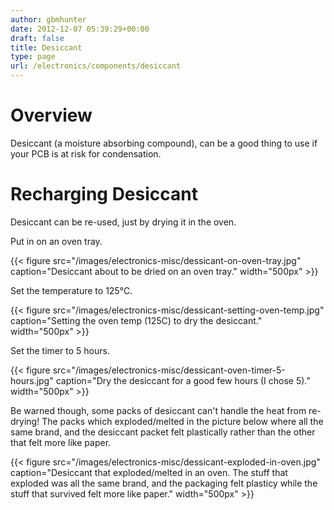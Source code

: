 ```yaml
---
author: gbmhunter
date: 2012-12-07 05:39:29+00:00
draft: false
title: Desiccant
type: page
url: /electronics/components/desiccant
---
```


# Overview


Desiccant (a moisture absorbing compound), can be a good thing to use if your PCB is at risk for condensation.


# Recharging Desiccant


Desiccant can be re-used, just by drying it in the oven.

Put in on an oven tray.

{{< figure src="/images/electronics-misc/dessicant-on-oven-tray.jpg" caption="Desiccant about to be dried on an oven tray."  width="500px" >}}

Set the temperature to 125°C.

{{< figure src="/images/electronics-misc/dessicant-setting-oven-temp.jpg" caption="Setting the oven temp (125C) to dry the desiccant."  width="500px" >}}

Set the timer to 5 hours.

{{< figure src="/images/electronics-misc/dessicant-oven-timer-5-hours.jpg" caption="Dry the desiccant for a good few hours (I chose 5)."  width="500px" >}}

Be warned though, some packs of desiccant can't handle the heat from re-drying! The packs which exploded/melted in the picture below where all the same brand, and the desiccant packet felt plastically rather than the other that felt more like paper.

{{< figure src="/images/electronics-misc/dessicant-exploded-in-oven.jpg" caption="Desiccant that exploded/melted in an oven. The stuff that exploded was all the same brand, and the packaging felt plasticy while the stuff that survived felt more like paper."  width="500px" >}}
